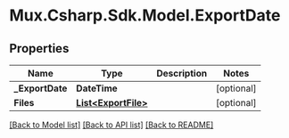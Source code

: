 # Mux.Csharp.Sdk.Model.ExportDate

## Properties

Name | Type | Description | Notes
------------ | ------------- | ------------- | -------------
**_ExportDate** | **DateTime** |  | [optional] 
**Files** | [**List&lt;ExportFile&gt;**](ExportFile.md) |  | [optional] 

[[Back to Model list]](../README.md#documentation-for-models) [[Back to API list]](../README.md#documentation-for-api-endpoints) [[Back to README]](../README.md)

